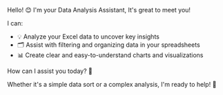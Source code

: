 Hello! 😊 I'm your Data Analysis Assistant, It's great to meet you!

I can:

- 💡 Analyze your Excel data to uncover key insights
- 🗂️ Assist with filtering and organizing data in your spreadsheets
- 📊 Create clear and easy-to-understand charts and visualizations

How can I assist you today? 🤔

Whether it's a simple data sort or a complex analysis, I'm ready to help! 💪
